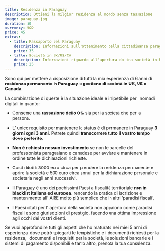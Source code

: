 ```yaml
---
title: Residenza in Paraguay
description: Ottieni la milgior residenza al mondo senza tassazione
image: paraguay.jpg
duration: 50
currency: USD
price: 45
extras:
  - title: Passaporto del Paraguay
    description: Informazioni sull'ottenimento della cittadinanza paraguayana
    price: 35
  - title: Società in UK/US/CA
    description: Informazioni riguardo all'apertura do ina società in UK, US o CA compatibile con la residenza in Paraguay
    price: 25
---
```

Sono qui per mettere a disposizione di tutti la mia esperienza di 6 anni di **residenza permanente in Paraguay** e **gestione di società in UK, US e Canada**.

La combinazione di queste è la situazione ideale e irripetibile per i nomadi digitali in quanto:

- Consente una **tassazione dello 0%** sia per la società che per la persona.

- L’ unico requisito per mantenere lo status è di permanere in Paraguay **3 giorni ogni 3 anni**. Potrete quindi **transcorrere tutto il vostro tempo dove preferite**.

- **Non è richiesto nessun investimento** se non le parcelle del professionista paraguaiano e canadese per avviare e mantenere in ordine tutte le dichiarazioni richieste.

- Costi ridotti: 3000 euro circa per prendere la residenza permanente e aprire la società e 500 euro circa annui per la dichiarazione personale e societaria negli anni successivi.

- Il Paraguay è uno dei pochissimi Paesi a fiscalità territoriale **non in blacklist italiana ed europea**, rendendo la pratica di iscrizione e mantenimento all’ AIRE molto più semplice che in altri ‘paradisi fiscali’.

- I Paesi citati per l’ apertura della società non appaiono come paradisi fiscali e sono giurisdizioni di prestigio, facendo una ottima impressione agli occhi dei vostri clienti.

Se vuoi approfondire tutti gli aspetti che ho maturato nei miei 5 anni di esperienza, dove potrò spiegarti le tempistiche e i documenti richiesti per la residenza, i documenti e i requisiti per la società, le soluzioni bancarie e i sistemi di pagamento disponibili e tanto altro, prenota la tua consulenza.